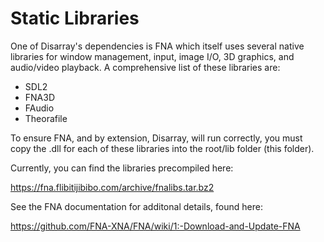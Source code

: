 # Static Libraries

One of Disarray's dependencies is FNA which itself uses several native libraries for window management, input, image I/O, 3D graphics, and audio/video playback. A comprehensive list of these libraries are:

- SDL2
- FNA3D
- FAudio
- Theorafile

To ensure FNA, and by extension, Disarray, will run correctly, you must copy the .dll for each of these libraries into the root/lib folder (this folder).

Currently, you can find the libraries precompiled here:

https://fna.flibitijibibo.com/archive/fnalibs.tar.bz2

See the FNA documentation for additonal details, found here:

https://github.com/FNA-XNA/FNA/wiki/1:-Download-and-Update-FNA

